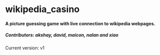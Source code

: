 # wikipedia_casino
#### A picture guessing game with live connection to wikipedia webpages.
##### Contributors: akshay, david, maicon, nalan and xiao
Current version: v1
